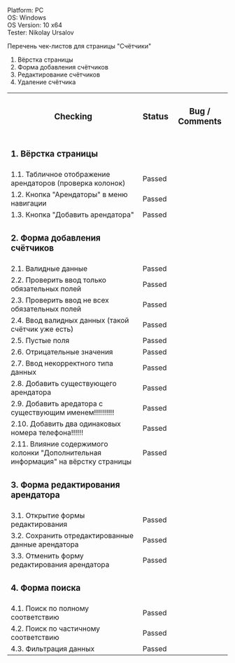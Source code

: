 


  Platform: PC<br>
  OS: Windows<br> 
  OS Version: 10 x64<br>
  Tester: Nikolay Ursalov<br>

Перечень чек-листов для страницы "Счётчики"
1. Вёрстка страницы
2. Форма добавления счётчиков
3. Редактирование счётчиков
4. Удаление счётчика

<table>

<tr>
  <th colspan="2"><h3>Checking</h3></th>
  <th><h3>Status</h3></th>
  <th><h3>Bug / Comments</h3></th>
</tr>

<tr>
  <td colspan="2"><h3>1. Вёрстка страницы</h3></td>
  <td></td>
  <td></td>
</tr>
<tr>
  <td colspan="2">1.1. Табличное отображение арендаторов (проверка колонок)</td>
  <td>Passed</td>
  <td></td>
</tr>
<tr>
  <td colspan="2">1.2. Кнопка "Арендаторы" в меню навигации</td>
  <td>Passed</td>
  <td></td>
</tr>
<tr>
  <td colspan="2">1.3. Кнопка "Добавить арендатора"</td>
  <td>Passed</td>
  <td></td>
</tr>

<tr>
  <td colspan="2"><h3>2. Форма добавления счётчиков</h3></td>
  <td></td>
  <td></td>
</tr>
<tr>
  <td colspan="2">2.1. Валидные данные</td>
  <td>Passed</td>
  <td></td>
</tr>
<tr>
  <td colspan="2">2.2. Проверить ввод только обязательных полей</td>
  <td>Passed</td>
  <td></td>
</tr>
<tr>
  <td colspan="2">2.3. Проверить ввод не всех обязательных полей</td>
  <td>Passed</td>
  <td></td>
</tr>
<tr>
  <td colspan="2">2.4. Ввод валидных данных (такой счётчик уже есть)</td>
  <td>Passed</td>
  <td></td>
</tr>
<tr>
  <td colspan="2">2.5. Пустые поля</td>
  <td>Passed</td>
  <td></td>
</tr>
<tr>
  <td colspan="2">2.6. Отрицательные значения</td>
  <td>Passed</td>
  <td></td>
</tr>
<tr>
  <td colspan="2">2.7. Ввод некорректного типа данных</td>
  <td>Passed</td>
  <td></td>
</tr>
<tr>
  <td colspan="2">2.8. Добавить существующего арендатора</td>
  <td>Passed</td>
  <td></td>
</tr>
<tr>
  <td colspan="2">2.9. Добавить аредатора с существующим именем!!!!!!!!!!</td>
  <td>Passed</td>
  <td></td>
</tr>
<tr>
  <td colspan="2">2.10. Добавить два одинаковых номера телефона!!!!!!</td>
  <td>Passed</td>
  <td></td>
</tr>
<tr>
  <td colspan="2">2.11. Влияние содержимого колонки "Дополнительная информация" на вёрстку страницы</td>
  <td>Passed</td>
  <td></td>
</tr>

<tr>
  <td colspan="2"><h3>3. Форма редактирования арендатора</h3></td>
  <td></td>
  <td></td>
</tr>
<tr>
  <td colspan="2">3.1. Открытие формы редактирования</td>
  <td>Passed</td>
  <td></td>
</tr>
<tr>
  <td colspan="2">3.2. Сохранить отредактированные данные арендатора</td>
  <td>Passed</td>
  <td></td>
</tr>
<tr>
  <td colspan="2">3.3. Отменить форму редактирования арендатора</td>
  <td>Passed</td>
  <td></td>
</tr>

<tr>
  <td colspan="2"><h3>4. Форма поиска</h3></td>
  <td></td>
  <td></td>
</tr>
<tr>
  <td colspan="2">4.1. Поиск по полному соответствию</td>
  <td>Passed</td>
  <td></td>
</tr>
<tr>
  <td colspan="2">4.2. Поиск по частичному соответствию</td>
  <td>Passed</td>
  <td></td>
</tr>
<tr>
  <td colspan="2">4.3. Фильтрация данных</td>
  <td>Passed</td>
  <td></td>
</tr>

</table>


